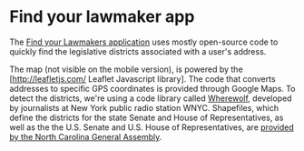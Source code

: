 # Find your lawmaker app

The [Find your Lawmakers application](http://www.wral.com/a-new-way-to-find-your-government-representatives/14442199/) uses mostly open-source code to quickly find the legislative districts associated with a user's address.

The map (not visible on the mobile version), is powered by the [http://leafletjs.com/ Leaflet Javascript library]. The code that converts addresses to specific GPS coordinates is provided through Google Maps. To detect the districts, we're using a code library called [Wherewolf](http://github.com/veltman/wherewolf/), developed by journalists at New York public radio station WNYC. Shapefiles, which define the districts for the state Senate and House of Representatives, as well as the the U.S. Senate and U.S. House of Representatives, are [provided by the North Carolina General Assembly](http://ncleg.net/representation/Redistricting.aspx).